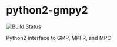 # python2-gmpy2

[![Build Status](https://travis-ci.org/UnitedRPMs/python2-gmpy2.svg?branch=master)](https://travis-ci.org/UnitedRPMs/python2-gmpy2)

Python2 interface to GMP, MPFR, and MPC
